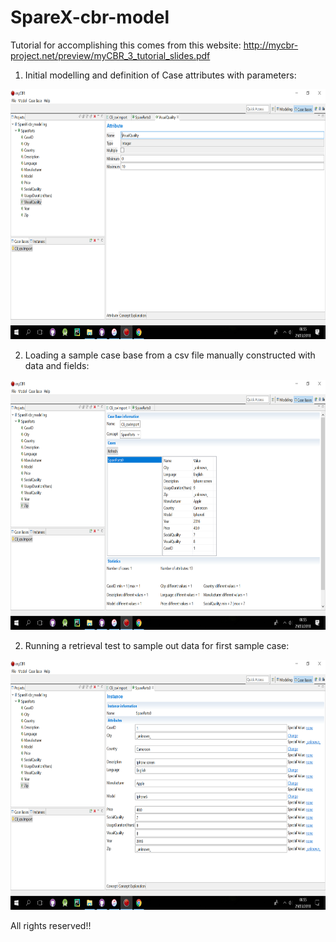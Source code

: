 # SpareX-cbr-model

Tutorial for accomplishing this comes from this website: http://mycbr-project.net/preview/myCBR_3_tutorial_slides.pdf

1. Initial modelling and definition of Case attributes with parameters:

<img height="400dp" src="https://github.com/Ebaneck/SpareX-cbr-model/blob/master/2018-03-29%20(2).png?raw=true" />


2. Loading a sample case base from a csv file manually constructed with data and fields:

<img height="400dp" src="https://github.com/Ebaneck/SpareX-cbr-model/blob/master/2018-03-29%20(1).png?raw=true" />


2. Running a retrieval test to sample out data for first sample case:


<img height="400dp" src="https://github.com/Ebaneck/SpareX-cbr-model/blob/master/2018-03-29.png?raw=true" />



All rights reserved!!
